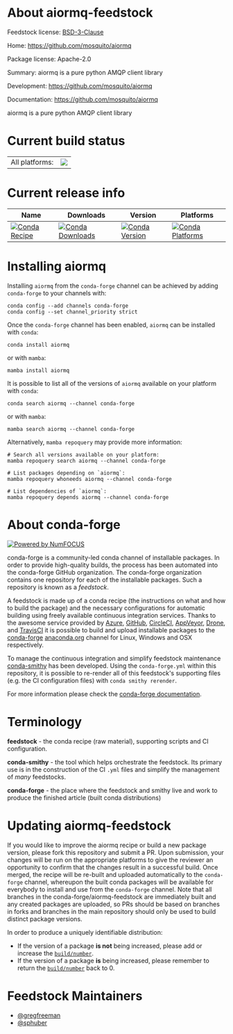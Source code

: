 About aiormq-feedstock
======================

Feedstock license: [BSD-3-Clause](https://github.com/conda-forge/aiormq-feedstock/blob/main/LICENSE.txt)

Home: https://github.com/mosquito/aiormq

Package license: Apache-2.0

Summary: aiormq is a pure python AMQP client library

Development: https://github.com/mosquito/aiormq

Documentation: https://github.com/mosquito/aiormq

aiormq is a pure python AMQP client library


Current build status
====================


<table><tr><td>All platforms:</td>
    <td>
      <a href="https://dev.azure.com/conda-forge/feedstock-builds/_build/latest?definitionId=7108&branchName=main">
        <img src="https://dev.azure.com/conda-forge/feedstock-builds/_apis/build/status/aiormq-feedstock?branchName=main">
      </a>
    </td>
  </tr>
</table>

Current release info
====================

| Name | Downloads | Version | Platforms |
| --- | --- | --- | --- |
| [![Conda Recipe](https://img.shields.io/badge/recipe-aiormq-green.svg)](https://anaconda.org/conda-forge/aiormq) | [![Conda Downloads](https://img.shields.io/conda/dn/conda-forge/aiormq.svg)](https://anaconda.org/conda-forge/aiormq) | [![Conda Version](https://img.shields.io/conda/vn/conda-forge/aiormq.svg)](https://anaconda.org/conda-forge/aiormq) | [![Conda Platforms](https://img.shields.io/conda/pn/conda-forge/aiormq.svg)](https://anaconda.org/conda-forge/aiormq) |

Installing aiormq
=================

Installing `aiormq` from the `conda-forge` channel can be achieved by adding `conda-forge` to your channels with:

```
conda config --add channels conda-forge
conda config --set channel_priority strict
```

Once the `conda-forge` channel has been enabled, `aiormq` can be installed with `conda`:

```
conda install aiormq
```

or with `mamba`:

```
mamba install aiormq
```

It is possible to list all of the versions of `aiormq` available on your platform with `conda`:

```
conda search aiormq --channel conda-forge
```

or with `mamba`:

```
mamba search aiormq --channel conda-forge
```

Alternatively, `mamba repoquery` may provide more information:

```
# Search all versions available on your platform:
mamba repoquery search aiormq --channel conda-forge

# List packages depending on `aiormq`:
mamba repoquery whoneeds aiormq --channel conda-forge

# List dependencies of `aiormq`:
mamba repoquery depends aiormq --channel conda-forge
```


About conda-forge
=================

[![Powered by
NumFOCUS](https://img.shields.io/badge/powered%20by-NumFOCUS-orange.svg?style=flat&colorA=E1523D&colorB=007D8A)](https://numfocus.org)

conda-forge is a community-led conda channel of installable packages.
In order to provide high-quality builds, the process has been automated into the
conda-forge GitHub organization. The conda-forge organization contains one repository
for each of the installable packages. Such a repository is known as a *feedstock*.

A feedstock is made up of a conda recipe (the instructions on what and how to build
the package) and the necessary configurations for automatic building using freely
available continuous integration services. Thanks to the awesome service provided by
[Azure](https://azure.microsoft.com/en-us/services/devops/), [GitHub](https://github.com/),
[CircleCI](https://circleci.com/), [AppVeyor](https://www.appveyor.com/),
[Drone](https://cloud.drone.io/welcome), and [TravisCI](https://travis-ci.com/)
it is possible to build and upload installable packages to the
[conda-forge](https://anaconda.org/conda-forge) [anaconda.org](https://anaconda.org/)
channel for Linux, Windows and OSX respectively.

To manage the continuous integration and simplify feedstock maintenance
[conda-smithy](https://github.com/conda-forge/conda-smithy) has been developed.
Using the ``conda-forge.yml`` within this repository, it is possible to re-render all of
this feedstock's supporting files (e.g. the CI configuration files) with ``conda smithy rerender``.

For more information please check the [conda-forge documentation](https://conda-forge.org/docs/).

Terminology
===========

**feedstock** - the conda recipe (raw material), supporting scripts and CI configuration.

**conda-smithy** - the tool which helps orchestrate the feedstock.
                   Its primary use is in the construction of the CI ``.yml`` files
                   and simplify the management of *many* feedstocks.

**conda-forge** - the place where the feedstock and smithy live and work to
                  produce the finished article (built conda distributions)


Updating aiormq-feedstock
=========================

If you would like to improve the aiormq recipe or build a new
package version, please fork this repository and submit a PR. Upon submission,
your changes will be run on the appropriate platforms to give the reviewer an
opportunity to confirm that the changes result in a successful build. Once
merged, the recipe will be re-built and uploaded automatically to the
`conda-forge` channel, whereupon the built conda packages will be available for
everybody to install and use from the `conda-forge` channel.
Note that all branches in the conda-forge/aiormq-feedstock are
immediately built and any created packages are uploaded, so PRs should be based
on branches in forks and branches in the main repository should only be used to
build distinct package versions.

In order to produce a uniquely identifiable distribution:
 * If the version of a package **is not** being increased, please add or increase
   the [``build/number``](https://docs.conda.io/projects/conda-build/en/latest/resources/define-metadata.html#build-number-and-string).
 * If the version of a package **is** being increased, please remember to return
   the [``build/number``](https://docs.conda.io/projects/conda-build/en/latest/resources/define-metadata.html#build-number-and-string)
   back to 0.

Feedstock Maintainers
=====================

* [@gregfreeman](https://github.com/gregfreeman/)
* [@sphuber](https://github.com/sphuber/)

